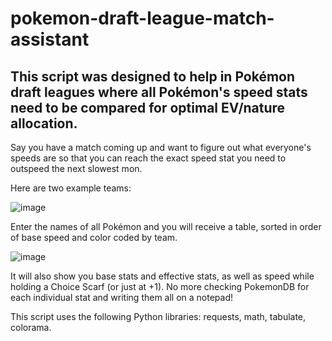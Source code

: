 # pokemon-draft-league-match-assistant
## This script was designed to help in Pokémon draft leagues where all Pokémon's speed stats need to be compared for optimal EV/nature allocation.

Say you have a match coming up and want to figure out what everyone's speeds are so that you can reach the exact speed stat you need to outspeed the next slowest mon.

Here are two example teams:

![image](https://github.com/ChrisDaDerp/pokemon-draft-league-match-assistant/assets/44344493/3065dbb4-2927-4d02-bd4e-ddcbd93db24c)







Enter the names of all Pokémon and you will receive a table, sorted in order of base speed and color coded by team.

![image](https://github.com/ChrisDaDerp/pokemon-draft-league-match-assistant/assets/44344493/a18b7113-28ba-4d87-9ad6-9c9122a9ce30)

It will also show you base stats and effective stats, as well as speed while holding a Choice Scarf (or just at +1). No more checking PokemonDB for each individual stat and writing them all on a notepad!


This script uses the following Python libraries: requests, math, tabulate, colorama.
